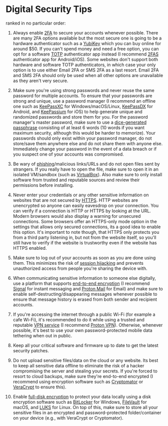 # Digital Security Tips
ranked in no particular order: 

1. Always enable [2FA](https://en.wikipedia.org/wiki/Multi-factor_authentication) to secure your accounts whenever possible. There are many 2FA options available but the most secure one is going to be a hardware authenticator such as a [YubiKey](https://www.yubico.com/products/) which you can buy online for around $50. If you can't spend money and need a free option, you can opt for a software [TOTP](https://en.wikipedia.org/wiki/Time-based_one-time_password) authenticator app instead (I recommend [2FAS](https://2fas.com/) authenticator app for Android/iOS). Some websites don't support both hardware and software TOTP authenticators, in which case your only option is to use either Email 2FA or SMS 2FA as a last resort. Email 2FA and SMS 2FA should only be used when all other options are unavailable as they aren't very secure. 

2. Make sure you're using strong passwords and never reuse the same password for multiple accounts. To ensure that your passwords are strong and unique, use a password manager (I recommend an offline one such as [KeePassXC](https://keepassxc.org/) for Windows/macOS/Linux, [KeePassDX](https://www.keepassdx.com/) for Android, and [KeePassium](https://keepassium.com/) for iOS) to help generate unique and randomized passwords and store them for you. For the password manager's master password, make sure to use a [dice-generated passphrase](https://www.eff.org/dice) consisting of at least 6 words (10 words if you want maximum security, although this would be harder to memorize). Your passwords should only exist within your password manager, do not store/save them anywhere else and do not share them with anyone else. Immediately change your password in the event of a data breach or if you suspect one of your accounts was compromised. 

3. Be wary of [phishing](https://en.wikipedia.org/wiki/Phishing)/malicious links/URLs and do not open files sent by strangers. If you really have to open the file, make sure to open it in an isolated VM/sandbox (such as [VirtualBox](https://www.virtualbox.org/)). Also make sure to only install software from trusted and reputable sources and review their permissions before installing. 

4. Never enter your credentials or any other sensitive information on websites that are not secured by [HTTPS](https://en.wikipedia.org/wiki/HTTPS). HTTP websites are unencrypted so anyone can easily eavesdrop on your connection. You can verify if a connection is HTTP or HTTPS by looking at the URL. Modern browsers would also display a warning for unsecured connections. Some browsers offer an HTTPS-only mode option in the settings that allows only secured connections, its a good idea to enable this option. It's important to note though, that HTTPS only protects you from a third party listening in, but not from the website itself, so you'll still have to verify if the website is trustworthy even if the website has HTTPS enabled. 

5. Make sure to log out of your accounts as soon as you are done using them. This minimizes the risk of [session hijacking](https://en.wikipedia.org/wiki/Session_hijacking) and prevents unauthorized access from people you're sharing the device with. 

6. When communicating sensitive information to someone else digitally, use a platform that supports [end-to-end encryption](https://en.wikipedia.org/wiki/End-to-end_encryption) (I recommend [Signal](https://signal.org/) for instant messaging and [Proton Mail](https://proton.me/mail) for Email) and make sure to enable self-destructing/disappearing messages whenever possible to ensure that message history is erased from both sender and recipient accounts. 

7. If you're accessing the internet through a public Wi-Fi (for example a cafe Wi-Fi), it's recommended to do it while using a trusted and reputable [VPN service](https://en.wikipedia.org/wiki/VPN_service) (I recommend [Proton VPN](https://protonvpn.com/)). Otherwise, whenever possible, it's best to use your own password-protected mobile data tethering when out in public. 

8. Keep all your critical software and firmware up to date to get the latest security patches. 

9. Do not upload sensitive files/data on the cloud or any website. Its best to keep all sensitive data offline to eliminate the risk of a hacker compromising the server and stealing your secrets. If you're forced to resort to cloud backups, make sure they're end-to-end encrypted (I recommend using encryption software such as [Cryptomator](https://cryptomator.org/) or [VeraCrypt](https://www.veracrypt.fr/en/Home.html) to ensure this). 

10. Enable [full-disk encryption](https://en.wikipedia.org/wiki/Disk_encryption) to protect your data locally using a disk encryption software such as [BitLocker](https://learn.microsoft.com/en-us/windows/security/operating-system-security/data-protection/bitlocker/) for Windows, [FileVault](https://support.apple.com/guide/mac-help/protect-data-on-your-mac-with-filevault-mh11785/mac) for macOS, and [LUKS](https://en.wikipedia.org/wiki/Linux_Unified_Key_Setup) for Linux. On top of this, make sure to store all your sensitive files in an encrypted and password-protected folder/container on your device (e.g., with VeraCrypt or Cryptomator).
